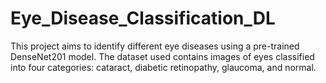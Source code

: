 # Eye_Disease_Classification_DL
This project aims to identify different eye diseases using a pre-trained DenseNet201 model. The dataset used contains images of eyes classified into four categories: cataract, diabetic retinopathy, glaucoma, and normal.
